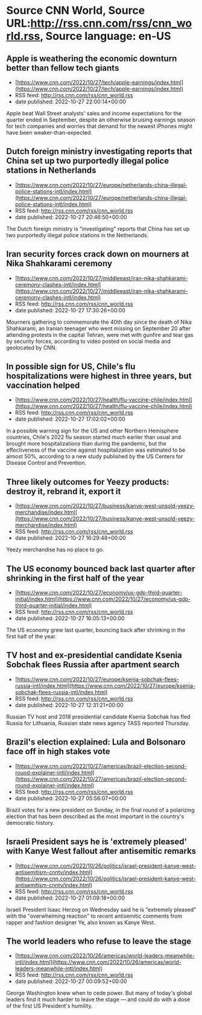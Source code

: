 # Source CNN World, Source URL:http://rss.cnn.com/rss/cnn_world.rss, Source language: en-US

## Apple is weathering the economic downturn better than fellow tech giants
 - [https://www.cnn.com/2022/10/27/tech/apple-earnings/index.html](https://www.cnn.com/2022/10/27/tech/apple-earnings/index.html)
 - RSS feed: http://rss.cnn.com/rss/cnn_world.rss
 - date published: 2022-10-27 22:00:14+00:00

Apple beat Wall Street analysts' sales and income expectations for the quarter ended in September, despite an otherwise bruising earnings season for tech companies and worries that demand for the newest iPhones might have been weaker-than-expected.

## Dutch foreign ministry investigating reports that China set up two purportedly illegal police stations in Netherlands
 - [https://www.cnn.com/2022/10/27/europe/netherlands-china-illegal-police-stations-intl/index.html](https://www.cnn.com/2022/10/27/europe/netherlands-china-illegal-police-stations-intl/index.html)
 - RSS feed: http://rss.cnn.com/rss/cnn_world.rss
 - date published: 2022-10-27 20:46:50+00:00

The Dutch foreign ministry is "investigating" reports that China has set up two purportedly illegal police stations in the Netherlands.

## Iran security forces crack down on mourners at Nika Shahkarami ceremony
 - [https://www.cnn.com/2022/10/27/middleeast/iran-nika-shahkarami-ceremony-clashes-intl/index.html](https://www.cnn.com/2022/10/27/middleeast/iran-nika-shahkarami-ceremony-clashes-intl/index.html)
 - RSS feed: http://rss.cnn.com/rss/cnn_world.rss
 - date published: 2022-10-27 17:30:26+00:00

Mourners gathering to commemorate the 40th day since the death of Nika Shahkarami, an Iranian teenager who went missing on September 20 after attending protests in the capital Tehran, were met with gunfire and tear gas by security forces, according to video posted on social media and geolocated by CNN.

## In possible sign for US, Chile's flu hospitalizations were highest in three years, but vaccination helped
 - [https://www.cnn.com/2022/10/27/health/flu-vaccine-chile/index.html](https://www.cnn.com/2022/10/27/health/flu-vaccine-chile/index.html)
 - RSS feed: http://rss.cnn.com/rss/cnn_world.rss
 - date published: 2022-10-27 17:02:02+00:00

In a possible warning sign for the US and other Northern Hemisphere countries, Chile's 2022 flu season started much earlier than usual and brought more hospitalizations than during the pandemic, but the effectiveness of the vaccine against hospitalization was estimated to be almost 50%, according to a new study published by the US Centers for Disease Control and Prevention.

## Three likely outcomes for Yeezy products: destroy it, rebrand it, export it
 - [https://www.cnn.com/2022/10/27/business/kanye-west-unsold-yeezy-merchandise/index.html](https://www.cnn.com/2022/10/27/business/kanye-west-unsold-yeezy-merchandise/index.html)
 - RSS feed: http://rss.cnn.com/rss/cnn_world.rss
 - date published: 2022-10-27 16:29:48+00:00

Yeezy merchandise has no place to go.

## The US economy bounced back last quarter after shrinking in the first half of the year
 - [https://www.cnn.com/2022/10/27/economy/us-gdp-third-quarter-initial/index.html](https://www.cnn.com/2022/10/27/economy/us-gdp-third-quarter-initial/index.html)
 - RSS feed: http://rss.cnn.com/rss/cnn_world.rss
 - date published: 2022-10-27 16:05:13+00:00

The US economy grew last quarter, bouncing back after shrinking in the first half of the year.

## TV host and ex-presidential candidate Ksenia Sobchak flees Russia after apartment search
 - [https://www.cnn.com/2022/10/27/europe/ksenia-sobchak-flees-russia-intl/index.html](https://www.cnn.com/2022/10/27/europe/ksenia-sobchak-flees-russia-intl/index.html)
 - RSS feed: http://rss.cnn.com/rss/cnn_world.rss
 - date published: 2022-10-27 12:31:21+00:00

Russian TV host and 2018 presidential candidate Ksenia Sobchak has fled Russia for Lithuania, Russian state news agency TASS reported Thursday.

## Brazil's election explained: Lula and Bolsonaro face off in high stakes vote
 - [https://www.cnn.com/2022/10/27/americas/brazil-election-second-round-explainer-intl/index.html](https://www.cnn.com/2022/10/27/americas/brazil-election-second-round-explainer-intl/index.html)
 - RSS feed: http://rss.cnn.com/rss/cnn_world.rss
 - date published: 2022-10-27 05:56:07+00:00

Brazil votes for a new president on Sunday, in the final round of a polarizing election that has been described as the most important in the country's democratic history.

## Israeli President says he is 'extremely pleased' with Kanye West fallout after antisemitic remarks
 - [https://www.cnn.com/2022/10/26/politics/israel-president-kanye-west-antisemitism-cnntv/index.html](https://www.cnn.com/2022/10/26/politics/israel-president-kanye-west-antisemitism-cnntv/index.html)
 - RSS feed: http://rss.cnn.com/rss/cnn_world.rss
 - date published: 2022-10-27 01:09:18+00:00

Israeli President Isaac Herzog on Wednesday said he is "extremely pleased" with the "overwhelming reaction" to recent antisemitic comments from rapper and fashion designer Ye, also known as Kanye West.

## The world leaders who refuse to leave the stage
 - [https://www.cnn.com/2022/10/26/americas/world-leaders-meanwhile-intl/index.html](https://www.cnn.com/2022/10/26/americas/world-leaders-meanwhile-intl/index.html)
 - RSS feed: http://rss.cnn.com/rss/cnn_world.rss
 - date published: 2022-10-27 00:09:52+00:00

George Washington knew when to cede power. But many of today's global leaders find it much harder to leave the stage — and could do with a dose of the first US President's humility.
